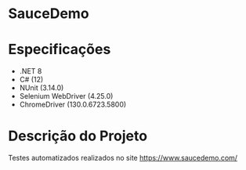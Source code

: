 # SauceDemo

# Especificações
- .NET 8
- C# (12)
- NUnit (3.14.0)
- Selenium WebDriver (4.25.0)
- ChromeDriver (130.0.6723.5800)

# Descrição do Projeto
Testes automatizados realizados no site https://www.saucedemo.com/
